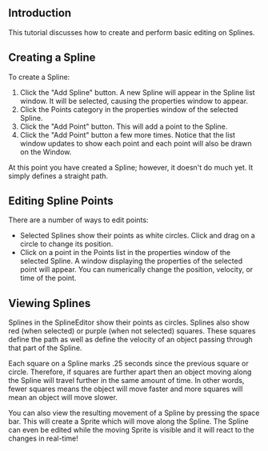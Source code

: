 ## Introduction

This tutorial discusses how to create and perform basic editing on Splines.

## Creating a Spline

To create a Spline:

1.  Click the "Add Spline" button. A new Spline will appear in the Spline list window. It will be selected, causing the properties window to appear.
2.  Click the Points category in the properties window of the selected Spline.
3.  Click the "Add Point" button. This will add a point to the Spline.
4.  Click the "Add Point" button a few more times. Notice that the list window updates to show each point and each point will also be drawn on the Window.

At this point you have created a Spline; however, it doesn't do much yet. It simply defines a straight path.

## Editing Spline Points

There are a number of ways to edit points:

-   Selected Splines show their points as white circles. Click and drag on a circle to change its position.
-   Click on a point in the Points list in the properties window of the selected Spline. A window displaying the properties of the selected point will appear. You can numerically change the position, velocity, or time of the point.

## Viewing Splines

Splines in the SplineEditor show their points as circles. Splines also show red (when selected) or purple (when not selected) squares. These squares define the path as well as define the velocity of an object passing through that part of the Spline.

Each square on a Spline marks .25 seconds since the previous square or circle. Therefore, if squares are further apart then an object moving along the Spline will travel further in the same amount of time. In other words, fewer squares means the object will move faster and more squares will mean an object will move slower.

You can also view the resulting movement of a Spline by pressing the space bar. This will create a Sprite which will move along the Spline. The Spline can even be edited while the moving Sprite is visible and it will react to the changes in real-time!
